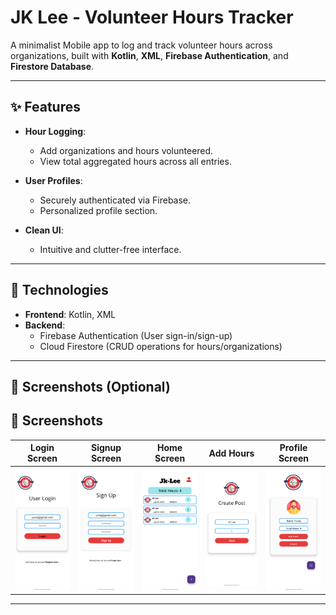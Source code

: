 # JK Lee - Volunteer Hours Tracker  

A minimalist Mobile app to log and track volunteer hours across organizations, built with **Kotlin**, **XML**, **Firebase Authentication**, and **Firestore Database**.

---

## ✨ Features  

- **Hour Logging**:  
  - Add organizations and hours volunteered.  
  - View total aggregated hours across all entries.  

- **User Profiles**:  
  - Securely authenticated via Firebase.  
  - Personalized profile section.  

- **Clean UI**:  
  - Intuitive and clutter-free interface.  

---

## 🔧 Technologies  

- **Frontend**: Kotlin, XML  
- **Backend**:  
  - Firebase Authentication (User sign-in/sign-up)  
  - Cloud Firestore (CRUD operations for hours/organizations)  

---

## 📸 Screenshots (Optional)  
## 📸 Screenshots  

| Login Screen | Signup Screen | Home Screen | Add Hours | Profile Screen |
|--------------|---------------|-------------|-----------|----------------|  
| ![Tracker](./screenshots/image1.jpg) | ![Tracker](./screenshots/image2.jpg) | ![Tracker](./screenshots/image3.jpg) | ![Tracker](./screenshots/image4.jpg) | ![Tracker](./screenshots/image5.jpg) |

---
